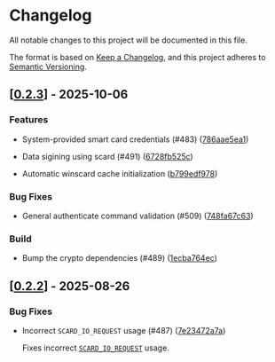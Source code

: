 # Changelog

All notable changes to this project will be documented in this file.

The format is based on [Keep a Changelog](https://keepachangelog.com/en/1.0.0/),
and this project adheres to [Semantic Versioning](https://semver.org/spec/v2.0.0.html).


## [[0.2.3](https://github.com/Devolutions/sspi-rs/compare/winscard-v0.2.2...winscard-v0.2.3)] - 2025-10-06

### <!-- 1 -->Features

- System-provided smart card credentials (#483) ([786aae5ea1](https://github.com/Devolutions/sspi-rs/commit/786aae5ea14b76a4bcf262ed10a0ec9ca153ae1f)) 

- Data sigining using scard (#491) ([6728fb525c](https://github.com/Devolutions/sspi-rs/commit/6728fb525cedc96b395eed5dc4a8ea357b036b36)) 

- Automatic winscard cache initialization ([b799edf978](https://github.com/Devolutions/sspi-rs/commit/b799edf978834c2197d475d5c21d92d293180a17)) 

### <!-- 4 -->Bug Fixes

- General authenticate command validation (#509) ([748fa67c63](https://github.com/Devolutions/sspi-rs/commit/748fa67c63d4d3410e533d02c87f1bc253c3f1a0)) 

### <!-- 7 -->Build

- Bump the crypto dependencies (#489) ([1ecba764ec](https://github.com/Devolutions/sspi-rs/commit/1ecba764ec3b04e147ae76d018414afa8bec5f88)) 

## [[0.2.2](https://github.com/Devolutions/sspi-rs/compare/winscard-v0.2.1...winscard-v0.2.2)] - 2025-08-26

### <!-- 4 -->Bug Fixes

- Incorrect `SCARD_IO_REQUEST` usage (#487) ([7e23472a7a](https://github.com/Devolutions/sspi-rs/commit/7e23472a7af347460a89379f28dc56701f7be97e)) 

  Fixes incorrect [`SCARD_IO_REQUEST`](https://learn.microsoft.com/en-us/windows/win32/secauthn/scard-io-request) usage.
